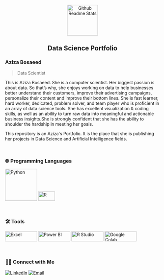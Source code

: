 <p align="center">
 <img width="100px" src="https://avatars.githubusercontent.com/u/68463439?s=400&u=0453d474e34a21d3a806eaff12653026efc08daa&v=4" alt="Github Readme Stats" />
 <h2 align="center">Data Science Portfolio</h2>
</p>

### Aziza Bosaeed
> Data Scientist 

<div>
 <p>
This is Aziza Bosaeed. She is a computer scientist. Her biggest passion is about data. So that’s why, she enjoys working on data to help businesses better understand their customers, improve their advertising campaigns, personalize their content and improve their bottom lines. She is fast learner, hard worker, dedicated, problem solver, and team player who is proficient in an array of data science tools. She has excellent visualization & coding skills, as well as an ability to turn raw data into meaningful and actionable business insights.She is strongly confident that she has the ability to shoulder the hardship in meeting her goals.

This repository is an Aziza's Portfolio. It is the place that she is publishing her projects in Data Science and Artificial Intelligence fields.
</p>
<br/> 
</div>


### 🌐 Programming Languages 
<div>
<p >
<a href="https://www.python.org/" target="_blank"><img src="https://img.shields.io/badge/Python-3776AB?style=for-the-badge&logo=python&logoColor=white" alt="Python" width="104" ></a>
<a href="https://www.r-project.org/"><img src="https://img.shields.io/badge/R-276DC3?style=for-the-badge&logo=r&logoColor=white" alt="R" width="54" height ="30" ></a>
</p>
<br/>
</div>

### 🛠️ Tools
<div>
<p >
<a href="https://www.microsoft.com/en-us/microsoft-365/excel" target="_blank"><img src="https://img.shields.io/badge/Microsoft_Excel-217346?style=for-the-badge&logo=microsoft-excel&logoColor=white" alt="Excel" width="104" height ="33"></a>
<a href="https://powerbi.microsoft.com/en-us/" target="_blank"><img src="https://img.shields.io/badge/PowerBI-F2C811?style=for-the-badge&logo=Power%20BI&logoColor=white" alt="Power BI" width="104" height ="33"></a>
<a href="https://www.rstudio.com/" target="_blank"><img src="https://img.shields.io/badge/RStudio-75AADB?style=for-the-badge&logo=RStudio&logoColor=white" alt="R Studio" width="104" height ="33"></a>
<a href="https://research.google.com/colaboratory/faq.html" target="_blank"><img src="https://img.shields.io/badge/Colab-F9AB00?style=for-the-badge&logo=googlecolab&color=525252" alt="Google Colab" width="104" height ="33"></a>
</p>
<br/>
</div>

### 🤝🏻 Connect with Me
<div>
<p>
<a href="https://www.linkedin.com/in/aziza-bosaeed-3b156616a/" target="_blank"><img alt="LinkedIn" src="https://img.shields.io/badge/LinkedIn-@aziza.bosaeed-blue?style=flat&logo=linkedin"></a>
<a href="mailto:aziza.bosaeed@outlook.com"><img alt="Email" src="https://img.shields.io/badge/Email-aziza.bosaeed@outlook.com-blue?style=flat&logo=gmail"></a>
</p>
<br/>
</div>
